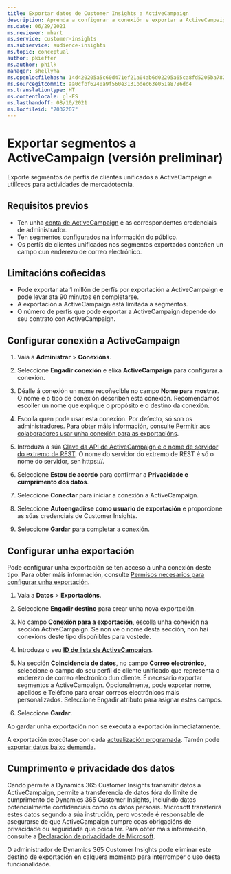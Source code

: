 ```yaml
---
title: Exportar datos de Customer Insights a ActiveCampaign
description: Aprenda a configurar a conexión e exportar a ActiveCampaign.
ms.date: 06/29/2021
ms.reviewer: mhart
ms.service: customer-insights
ms.subservice: audience-insights
ms.topic: conceptual
author: pkieffer
ms.author: philk
manager: shellyha
ms.openlocfilehash: 14d420205a5c60d471ef21a04ab6d02295a65ca8fd5205ba782a300703b06102
ms.sourcegitcommit: aa0cfbf6240a9f560e3131bdec63e051a8786dd4
ms.translationtype: HT
ms.contentlocale: gl-ES
ms.lasthandoff: 08/10/2021
ms.locfileid: "7032207"
---
```

# <a name="export-segments-to-activecampaign-preview"></a>Exportar segmentos a ActiveCampaign (versión preliminar)

Exporte segmentos de perfís de clientes unificados a ActiveCampaign e utilíceos para actividades de mercadotecnia.

## <a name="prerequisites"></a>Requisitos previos

-   Ten unha [conta de ActiveCampaign](https://www.activecampaign.com/) e as correspondentes credenciais de administrador.
-   Ten [segmentos configurados](segments.md) na información do público.
-   Os perfís de clientes unificados nos segmentos exportados conteñen un campo cun enderezo de correo electrónico.

## <a name="known-limitations"></a>Limitacións coñecidas

- Pode exportar ata 1 millón de perfís por exportación a ActiveCampaign e pode levar ata 90 minutos en completarse.
- A exportación a ActiveCampaign está limitada a segmentos.
- O número de perfís que pode exportar a ActiveCampaign depende do seu contrato con ActiveCampaign.

## <a name="set-up-connection-to-activecampaign"></a>Configurar conexión a ActiveCampaign

1. Vaia a **Administrar** > **Conexións**.

1. Seleccione **Engadir conexión** e elixa **ActiveCampaign** para configurar a conexión.

1. Déalle á conexión un nome recoñecible no campo **Nome para mostrar**. O nome e o tipo de conexión describen esta conexión. Recomendamos escoller un nome que explique o propósito e o destino da conexión.

1. Escolla quen pode usar esta conexión. Por defecto, só son os administradores. Para obter máis información, consulte [Permitir aos colaboradores usar unha conexión para as exportacións](connections.md#allow-contributors-to-use-a-connection-for-exports).

1. Introduza a súa [Clave da API de ActiveCampaign e o nome de servidor do extremo de REST](https://help.activecampaign.com/hc/articles/207317590-Getting-started-with-the-API#how-to-obtain-your-activecampaign-api-url-and-key). O nome do servidor do extremo de REST é só o nome do servidor, sen https://. 

1. Seleccione **Estou de acordo** para confirmar a **Privacidade e cumprimento dos datos**.

1. Seleccione **Conectar** para iniciar a conexión a ActiveCampaign.

1. Seleccione **Autoengadirse como usuario de exportación** e proporcione as súas credenciais de Customer Insights.

1. Seleccione **Gardar** para completar a conexión.

## <a name="configure-an-export"></a>Configurar unha exportación

Pode configurar unha exportación se ten acceso a unha conexión deste tipo. Para obter máis información, consulte [Permisos necesarios para configurar unha exportación](export-destinations.md#set-up-a-new-export).

1. Vaia a **Datos** > **Exportacións**.

1. Seleccione **Engadir destino** para crear unha nova exportación.

1. No campo **Conexión para a exportación**, escolla unha conexión na sección ActiveCampaign. Se non ve o nome desta sección, non hai conexións deste tipo dispoñibles para vostede.

1. Introduza o seu [**ID de lista de ActiveCampaign**](https://help.activecampaign.com/hc/articles/360000030559-How-to-create-a-list-in-ActiveCampaign).    

3. Na sección **Coincidencia de datos**, no campo **Correo electrónico**, seleccione o campo do seu perfil de cliente unificado que representa o enderezo de correo electrónico dun cliente. É necesario exportar segmentos a ActiveCampaign. Opcionalmente, pode exportar nome, apelidos e Teléfono para crear correos electrónicos máis personalizados. Seleccione Engadir atributo para asignar estes campos.

1. Seleccione **Gardar**.

Ao gardar unha exportación non se executa a exportación inmediatamente.

A exportación execútase con cada [actualización programada](system.md#schedule-tab). Tamén pode [exportar datos baixo demanda](export-destinations.md#run-exports-on-demand). 


## <a name="data-privacy-and-compliance"></a>Cumprimento e privacidade dos datos

Cando permite a Dynamics 365 Customer Insights transmitir datos a ActiveCampaign, permite a transferencia de datos fóra do límite de cumprimento de Dynamics 365 Customer Insights, incluíndo datos potencialmente confidenciais como os datos persoais. Microsoft transferirá estes datos segundo a súa instrución, pero vostede é responsable de asegurarse de que ActiveCampaign cumpre coas obrigacións de privacidade ou seguridade que poida ter. Para obter máis información, consulte a [Declaración de privacidade de Microsoft](https://go.microsoft.com/fwlink/?linkid=396732).

O administrador de Dynamics 365 Customer Insights pode eliminar este destino de exportación en calquera momento para interromper o uso desta funcionalidade.
